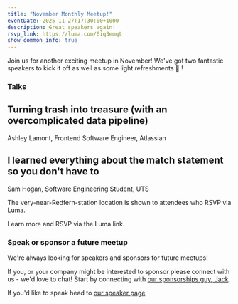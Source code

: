 ```yaml
---
title: "November Monthly Meetup!"
eventDate: 2025-11-27T17:30:00+1000
description: Great speakers again!
rsvp_link: https://luma.com/6iq3emqt
show_common_info: true
---
```


​Join us for another exciting meetup in November! We've got two fantastic speakers to kick it off as well as some light refreshments 🍕 !

### Talks

## Turning trash into treasure (with an overcomplicated data pipeline)
Ashley Lamont, Frontend Software Engineer, Atlassian

## I learned everything about the match statement so you don't have to
Sam Hogan, Software Engineering Student, UTS

The very-near-Redfern-station location is shown to attendees who RSVP via Luma.

Learn more and RSVP via the Luma link.

### Speak or sponsor a future meetup
​We're always looking for speakers and sponsors for future meetups!

If you, or your company might be interested to sponsor please connect with us - we'd love to chat! Start by connecting with [our sponsorships guy, Jack](https://www.linkedin.com/in/gdayitsjack/).

If you'd like to speak head to [our speaker page](https://python.sydney/speak/)
